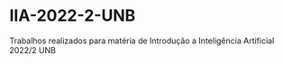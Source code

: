 # IIA-2022-2-UNB
Trabalhos realizados para matéria de Introdução a Inteligência Artificial 2022/2 UNB
